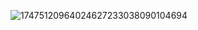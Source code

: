 ![17475120964024627233038090104694](https://github.com/user-attachments/assets/7bcb4f4e-277c-41e0-bd91-d97c4766599f)
